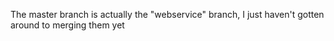 The master branch is actually the "webservice" branch, I just haven't gotten around to
merging them yet
